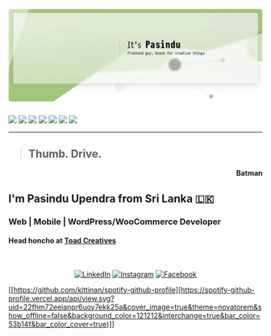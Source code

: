 ![Logo](assets/git-head_comp.webp)


![](https://img.shields.io/badge/HTML-informational?style=for-the-badge&logo=html5&logoColor=white&color=E34F26)
![](https://img.shields.io/badge/CSS-informational?style=for-the-badge&logo=css3&logoColor=white&color=1572B6)
![](https://img.shields.io/badge/JavaScript-informational?style=for-the-badge&logo=javascript&logoColor=black&color=F7DF1E)
![](https://img.shields.io/badge/PHP-informational?style=for-the-badge&logo=php&logoColor=white&color=777BB4)
![](https://img.shields.io/badge/MySQL-informational?style=for-the-badge&logo=mysql&logoColor=white&color=4479A1)
![](https://img.shields.io/badge/WordPress-informational?style=for-the-badge&logo=wordpress&logoColor=white&color=21759B)
![](https://img.shields.io/badge/WooCommerce-informational?style=for-the-badge&logo=wordpress&logoColor=white&color=96588A)


---
> ## Thumb. Drive.
<p align="right">
  <b>Batman</b>
</p>

## I'm Pasindu Upendra from Sri Lanka 🇱🇰
### Web | Mobile | WordPress/WooCommerce Developer
#### Head honcho at [Toad Creatives](https://toadcreatives.com/)    
      
         
</br>


<p align="center">
<a href="https://www.linkedin.com/in/pasinduupendra/" target="_blank"><img src="https://img.shields.io/badge/LinkedIn-%230077B5.svg?&style=social&logo=linkedin&logoColor=0A66C2" alt="LinkedIn"></a>
<a href="https://www.instagram.com/PasinduUpendra/" target="_blank"><img src="https://img.shields.io/badge/Instagram-%23E4405F.svg?&style=social&logo=instagram&logoColor=E4405F" alt="Instagram"></a>
<a href="https://www.facebook.com/PasinduUpendra" target="_blank"><img src="https://img.shields.io/badge/Facebook-%231877F2.svg?&style=social&logo=facebook&logoColor=1877F2" alt="Facebook"></a>
</p>

[[https://github.com/kittinan/spotify-github-profile][https://spotify-github-profile.vercel.app/api/view.svg?uid=22fhm72eeianpr6uoy7ekk25a&cover_image=true&theme=novatorem&show_offline=false&background_color=121212&interchange=true&bar_color=53b14f&bar_color_cover=true)]]

